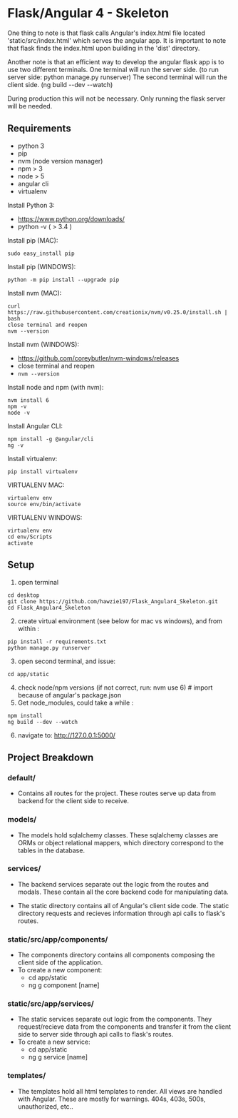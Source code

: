 Flask/Angular 4 - Skeleton
=========================

One thing to note is that flask calls Angular's index.html file located 'static/src/index.html' which serves
the angular app. It is important to note that flask finds the index.html upon building in the 'dist' directory.

Another note is that an efficient way to develop the angular flask app is to use two different terminals.
One terminal will run the server side. (to run server side: python manage.py runserver)
The second terminal will run the client side. (ng build --dev --watch)

During production this will not be necessary. Only running the flask server will be needed.

## Requirements

- python 3
- pip
- nvm (node version manager)
- npm > 3
- node > 5
- angular cli
- virtualenv

Install Python 3:

- https://www.python.org/downloads/
- python -v ( > 3.4 )

Install pip (MAC):

    sudo easy_install pip


Install pip (WINDOWS):

    python -m pip install --upgrade pip


Install nvm (MAC):

```
curl https://raw.githubusercontent.com/creationix/nvm/v0.25.0/install.sh | bash
close terminal and reopen
nvm --version
```

Install nvm (WINDOWS):


- https://github.com/coreybutler/nvm-windows/releases
- close terminal and reopen
- `nvm --version`

Install node and npm (with nvm):

```
nvm install 6
npm -v
node -v
```

Install Angular CLI:

```
npm install -g @angular/cli
ng -v
```

Install virtualenv:

```
pip install virtualenv
```

VIRTUALENV MAC:

```
virtualenv env
source env/bin/activate
```

VIRTUALENV WINDOWS:

```
virtualenv env
cd env/Scripts
activate
```

## Setup


1. open terminal

```
cd desktop
git clone https://github.com/hawzie197/Flask_Angular4_Skeleton.git
cd Flask_Angular4_Skeleton
```

2. create virtual environment (see below for mac vs windows), and from within :
```
pip install -r requirements.txt
python manage.py runserver
```

3. open second terminal, and issue:

```
cd app/static
```

4. check node/npm versions (if not correct, run: nvm use 6) # import because of
angular's package.json
5. Get node_modules, could take a while :

```
npm install
ng build --dev --watch
```
6. navigate to: http://127.0.0.1:5000/


## Project Breakdown

### default/

- Contains all routes for the project. These routes serve up data from backend
      for the client side to receive.

### models/

- The models hold sqlalchemy classes. These sqlalchemy classes are ORMs or
      object relational mappers, which directory correspond to the tables in
      the database.

### services/

- The backend services separate out the logic from the routes and modals. These contain
  all the core backend code for manipulating data.

- The static directory contains all of Angular's client side code. The static directory
  requests and recieves information through api calls to flask's routes.

### static/src/app/components/

- The components directory contains all components composing the client side of the application.
- To create a new component:
    - cd app/static
    - ng g component [name]

### static/src/app/services/

- The static services separate out logic from the components. They request/recieve data from
  the components and transfer it from the client side to server side through api calls to flask's routes.
- To create a new service:
    - cd app/static
    - ng g service [name]

### templates/

- The templates hold all html templates to render. All views are handled with
      Angular.  These are mostly for warnings. 404s, 403s, 500s, unauthorized,
      etc..
